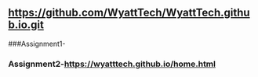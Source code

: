## https://github.com/WyattTech/WyattTech.github.io.git

###Assignment1-

### Assignment2-https://wyatttech.github.io/home.html
